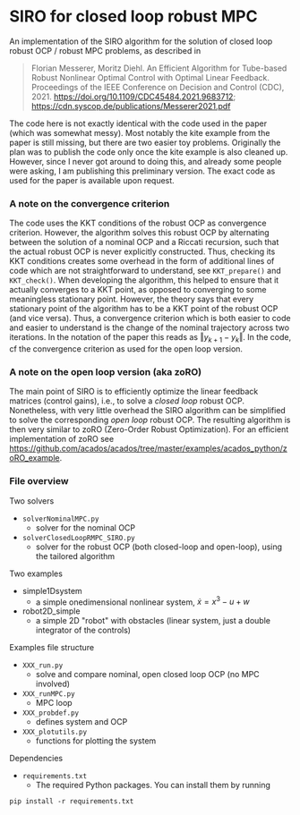 # SIRO for closed loop robust MPC
An implementation of the SIRO algorithm for the solution of closed loop robust OCP / robust MPC problems, as described in

> Florian Messerer, Moritz Diehl. An Efficient Algorithm for Tube-based Robust Nonlinear Optimal Control with Optimal Linear Feedback. Proceedings of the IEEE Conference on Decision and Control (CDC), 2021.  https://doi.org/10.1109/CDC45484.2021.9683712; https://cdn.syscop.de/publications/Messerer2021.pdf

The code here is not exactly identical with the code used in the paper (which was somewhat messy).
Most notably the kite example from the paper is still missing, but there are two easier toy problems.
Originally the plan was to publish the code only once the kite example is also cleaned up.
However, since I never got around to doing this, and already some people were asking, I am publishing this preliminary version.
The exact code as used for the paper is available upon request.

### A note on the convergence criterion

The code uses the KKT conditions of the robust OCP as convergence criterion.
However, the algorithm solves this robust OCP by alternating between the solution of a nominal OCP and a Riccati recursion, such that the actual robust OCP is never explicitly constructed.
Thus, checking its KKT conditions creates some overhead in the form of additional lines of code which are not straightforward to understand, see `KKT_prepare()` and `KKT_check()`.
When developing the algorithm, this helped to ensure that it actually converges to a KKT point, as opposed to converging to some meaningless stationary point.
However, the theory says that every stationary point of the algorithm has to be a KKT point of the robust OCP (and vice versa).
Thus, a convergence criterion which is both easier to code and easier to understand is the change of the nominal trajectory across two iterations. In the notation of the paper this reads as $\Vert y_{k+1} - y_k\Vert$. 
In the code, cf the convergence criterion as used for the open loop version.

### A note on the open loop version (aka zoRO)

The main point of SIRO is to efficiently optimize the linear feedback matrices (control gains), i.e., to solve a *closed loop* robust OCP.
Nonetheless, with very little overhead the SIRO algorithm can be simplified to solve the corresponding *open loop* robust OCP.
The resulting algorithm is then very similar to zoRO (Zero-Order Robust Optimization). For an efficient implementation of zoRO see https://github.com/acados/acados/tree/master/examples/acados_python/zoRO_example. 

### File overview

Two solvers
* `solverNominalMPC.py`
    * solver for the nominal OCP
* `solverClosedLoopRMPC_SIRO.py`
    * solver for the robust OCP (both closed-loop and open-loop), using the tailored algorithm

Two examples
* simple1Dsystem
    * a simple onedimensional nonlinear system,  $\dot x = x^3 - u + w$
* robot2D_simple
    * a simple 2D "robot" with obstacles (linear system, just a 
    double integrator of the controls)

Examples file structure
* `XXX_run.py`
    * solve and compare nominal, open closed loop OCP (no MPC involved)
* `XXX_runMPC.py`
    * MPC loop
* `XXX_probdef.py`
    * defines system and OCP
* `XXX_plotutils.py`
    * functions for plotting the system

Dependencies
* `requirements.txt`
    * The required Python packages. You can install them by running
    
```
pip install -r requirements.txt
```

